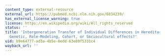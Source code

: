 ```yaml
---
content_type: external-resource
external_url: https://pubmed.ncbi.nlm.nih.gov/6834239/
has_external_license_warning: true
license: https://en.wikipedia.org/wiki/All_rights_reserved
status: ''
title: 'Intergeneration Transfer of Individual Differences in Hereditary Monarchs:
  Genetic, Role-Modeling, Cohort, or Sociocultural effects?'
uid: b9e64777-ad3a-4b5e-8edd-63e89f5331c4
wayback_url: ''
---
```

